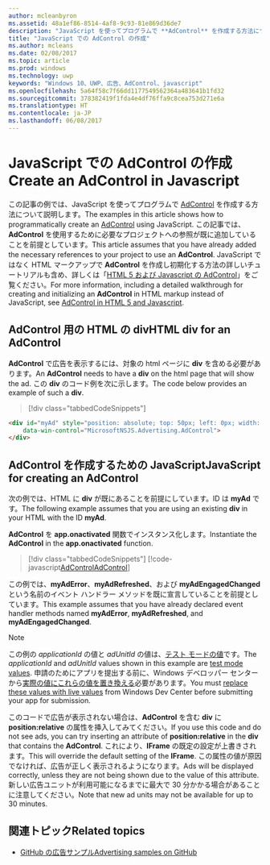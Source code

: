 ```yaml
---
author: mcleanbyron
ms.assetid: 48a1ef86-8514-4af8-9c93-81e869d36de7
description: "JavaScript を使ってプログラムで **AdControl** を作成する方法について説明します。"
title: "JavaScript での AdControl の作成"
ms.author: mcleans
ms.date: 02/08/2017
ms.topic: article
ms.prod: windows
ms.technology: uwp
keywords: "Windows 10、UWP、広告、AdControl、javascript"
ms.openlocfilehash: 5a64f58c7f66dd1177549562364a483641b1fd32
ms.sourcegitcommit: 378382419f1fda4e4df76ffa9c8cea753d271e6a
ms.translationtype: HT
ms.contentlocale: ja-JP
ms.lasthandoff: 06/08/2017
---
```

# <a name="create-an-adcontrol-in-javascript"></a><span data-ttu-id="0e6bd-104">JavaScript での AdControl の作成</span><span class="sxs-lookup"><span data-stu-id="0e6bd-104">Create an AdControl in Javascript</span></span>

<span data-ttu-id="0e6bd-105">この記事の例では、JavaScript を使ってプログラムで [AdControl](https://msdn.microsoft.com/library/windows/apps/microsoft.advertising.winrt.ui.adcontrol.aspx) を作成する方法について説明します。</span><span class="sxs-lookup"><span data-stu-id="0e6bd-105">The examples in this article shows how to programmatically create an [AdControl](https://msdn.microsoft.com/library/windows/apps/microsoft.advertising.winrt.ui.adcontrol.aspx) using JavaScript.</span></span> <span data-ttu-id="0e6bd-106">この記事では、**AdControl** を使用するために必要なプロジェクトへの参照が既に追加していることを前提としています。</span><span class="sxs-lookup"><span data-stu-id="0e6bd-106">This article assumes that you have already added the necessary references to your project to use an **AdControl**.</span></span> <span data-ttu-id="0e6bd-107">JavaScript ではなく HTML マークアップで **AdControl** を作成し初期化する方法の詳しいチュートリアルも含め、詳しくは「[HTML 5 および Javascript の AdControl](adcontrol-in-html-5-and-javascript.md)」をご覧ください。</span><span class="sxs-lookup"><span data-stu-id="0e6bd-107">For more information, including a detailed walkthrough for creating and initializing an **AdControl** in HTML markup instead of JavaScript, see [AdControl in HTML 5 and Javascript](adcontrol-in-html-5-and-javascript.md).</span></span>

## <a name="html-div-for-an-adcontrol"></a><span data-ttu-id="0e6bd-108">AdControl 用の HTML の div</span><span class="sxs-lookup"><span data-stu-id="0e6bd-108">HTML div for an AdControl</span></span>

<span data-ttu-id="0e6bd-109">**AdControl** で広告を表示するには、対象の html ページに **div** を含める必要があります。</span><span class="sxs-lookup"><span data-stu-id="0e6bd-109">An **AdControl** needs to have a **div** on the html page that will show the ad.</span></span> <span data-ttu-id="0e6bd-110">この **div** のコード例を次に示します。</span><span class="sxs-lookup"><span data-stu-id="0e6bd-110">The code below provides an example of such a **div**.</span></span>

> [!div class="tabbedCodeSnippets"]
``` html
<div id="myAd" style="position: absolute; top: 50px; left: 0px; width: 300px; height: 250px; z-index: 1"
    data-win-control="MicrosoftNSJS.Advertising.AdControl">
</div>
```

## <a name="javascript-for-creating-an-adcontrol"></a><span data-ttu-id="0e6bd-111">AdControl を作成するための JavaScript</span><span class="sxs-lookup"><span data-stu-id="0e6bd-111">JavaScript for creating an AdControl</span></span>

<span data-ttu-id="0e6bd-112">次の例では、HTML に **div** が既にあることを前提にしています。ID は **myAd** です。</span><span class="sxs-lookup"><span data-stu-id="0e6bd-112">The following example assumes that you are using an existing **div** in your HTML with the ID **myAd**.</span></span>

<span data-ttu-id="0e6bd-113">**AdControl** を **app.onactivated** 関数でインスタンス化します。</span><span class="sxs-lookup"><span data-stu-id="0e6bd-113">Instantiate the **AdControl** in the **app.onactivated** function.</span></span>

> [!div class="tabbedCodeSnippets"]
[!code-javascript[<span data-ttu-id="0e6bd-114">AdControl</span><span class="sxs-lookup"><span data-stu-id="0e6bd-114">AdControl</span></span>](./code/AdvertisingSamples/AdControlSamples/js/main.js#DeclareAdControl)]

<span data-ttu-id="0e6bd-115">この例では、**myAdError**、**myAdRefreshed**、および **myAdEngagedChanged** という名前のイベント ハンドラー メソッドを既に宣言していることを前提としています。</span><span class="sxs-lookup"><span data-stu-id="0e6bd-115">This example assumes that you have already declared event handler methods named **myAdError**, **myAdRefreshed**, and **myAdEngagedChanged**.</span></span>

> [!NOTE]
> <span data-ttu-id="0e6bd-116">この例の *applicationId* の値と *adUnitId* の値は、[テスト モードの値](test-mode-values.md)です。</span><span class="sxs-lookup"><span data-stu-id="0e6bd-116">The *applicationId* and *adUnitId* values shown in this example are [test mode values](test-mode-values.md).</span></span> <span data-ttu-id="0e6bd-117">申請のためにアプリを提出する前に、Windows デベロッパー センターから[実際の値にこれらの値を置き換える](set-up-ad-units-in-your-app.md)必要があります。</span><span class="sxs-lookup"><span data-stu-id="0e6bd-117">You must [replace these values with live values](set-up-ad-units-in-your-app.md) from Windows Dev Center before submitting your app for submission.</span></span>

<span data-ttu-id="0e6bd-118">このコードで広告が表示されない場合は、**AdControl** を含む **div** に **position:relative** の属性を挿入してみてください。</span><span class="sxs-lookup"><span data-stu-id="0e6bd-118">If you use this code and do not see ads, you can try inserting an attribute of **position:relative** in the **div** that contains the **AdControl**.</span></span> <span data-ttu-id="0e6bd-119">これにより、**IFrame** の既定の設定が上書きされます。</span><span class="sxs-lookup"><span data-stu-id="0e6bd-119">This will override the default setting of the **IFrame**.</span></span> <span data-ttu-id="0e6bd-120">この属性の値が原因でなければ、広告が正しく表示されるようになります。</span><span class="sxs-lookup"><span data-stu-id="0e6bd-120">Ads will be displayed correctly, unless they are not being shown due to the value of this attribute.</span></span> <span data-ttu-id="0e6bd-121">新しい広告ユニットが利用可能になるまでに最大で 30 分かかる場合があることに注意してください。</span><span class="sxs-lookup"><span data-stu-id="0e6bd-121">Note that new ad units may not be available for up to 30 minutes.</span></span>

## <a name="related-topics"></a><span data-ttu-id="0e6bd-122">関連トピック</span><span class="sxs-lookup"><span data-stu-id="0e6bd-122">Related topics</span></span>

* [<span data-ttu-id="0e6bd-123">GitHub の広告サンプル</span><span class="sxs-lookup"><span data-stu-id="0e6bd-123">Advertising samples on GitHub</span></span>](http://aka.ms/githubads)

 

 
